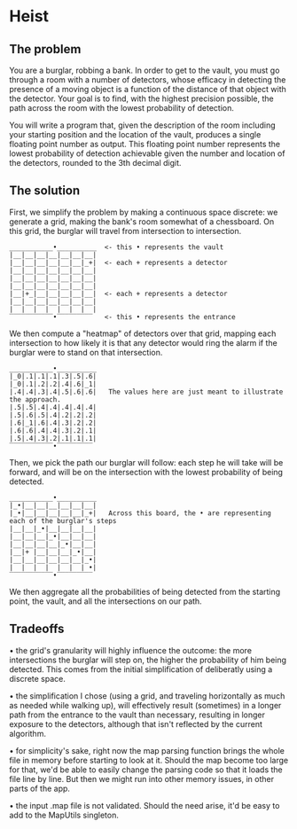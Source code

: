 # Heist

## The problem

You are a burglar, robbing a bank. In order to get to the vault, you must go through a room with a
number of detectors, whose efficacy in detecting the presence of a moving object is a function of
the distance of that object with the detector. Your goal is to find, with the highest precision
possible, the path across the room with the lowest probability of detection.

You will write a program that, given the description of the room including your starting position
and the location of the vault, produces a single floating point number as output. This floating
point number represents the lowest probability of detection achievable given the number and location
of the detectors, rounded to the 3th decimal digit.

## The solution

First, we simplify the problem by making a continuous space discrete: we generate a grid, making the
bank's room somewhat of a chessboard.
On this grid, the burglar will travel from intersection to intersection.

```
___________•__________  <- this • represents the vault
|__|__|__|__|__|__|__|
|__|__|__|__|__|__|_+|  <- each + represents a detector
|__|__|__|__|__|__|__|
|__|__|__|__|__|__|__|
|__|__|__|__|__|__|__|
|__|+_|__|__|__|__|__|  <- each + represents a detector
|__|__|__|__|__|__|__|
|  |  |  |  |  |  |  |
‾‾‾‾‾‾‾‾‾‾‾•‾‾‾‾‾‾‾‾‾   <- this • represents the entrance
```

We then compute a "heatmap" of detectors over that grid, mapping each intersection to how likely it
is that any detector would ring the alarm if the burglar were to stand on that intersection.

```
___________•__________
|_0|.1|.1|.1|.3|.5|.6|
|_0|.1|.2|.2|.4|.6|_1|
|.4|.4|.3|.4|.5|.6|.6|   The values here are just meant to illustrate the approach.
|.5|.5|.4|.4|.4|.4|.4|
|.5|.6|.5|.4|.2|.2|.2|
|.6|_1|.6|.4|.3|.2|.2|
|.6|.6|.4|.4|.3|.2|.1|
|.5|.4|.3|.2|.1|.1|.1|
‾‾‾‾‾‾‾‾‾‾‾•‾‾‾‾‾‾‾‾‾
```

Then, we pick the path our burglar will follow: each step he will take will be forward, and will be
on the intersection with the lowest probability of being detected.

```
___________•__________
|_•|__|__|__|__|__|__|
|_•|__|__|__|__|__|_+|   Across this board, the • are representing each of the burglar's steps
|__|__|_•|__|__|__|__|
|__|__|__|_•|__|__|__|
|__|__|__|__|_•|__|__|
|__|+ |__|__|__|_•|__|
|__|__|__|__|__|__|_•|
|  |  |  |  |  |  | •|
‾‾‾‾‾‾‾‾‾‾‾•‾‾‾‾‾‾‾‾‾
```

We then aggregate all the probabilities of being detected from the starting point, the vault, and
all the intersections on our path.

## Tradeoffs

• the grid's granularity will highly influence the outcome: the more intersections the burglar will
step on, the higher the probability of him being detected. This comes from the initial
simplification of deliberatly using a discrete space.

• the simplification I chose (using a grid, and traveling horizontally as much as needed while
walking up), will effectively result (sometimes) in a longer path from the entrance to the vault
than necessary, resulting in longer exposure to the detectors, although that isn't reflected by the
current algorithm.

• for simplicity's sake, right now the map parsing function brings the whole file in memory before
starting to look at it. Should the map become too large for that, we'd be able to easily change the
parsing code so that it loads the file line by line. But then we might run into other memory issues,
in other parts of the app.

• the input .map file is not validated. Should the need arise, it'd be easy to add to the MapUtils
singleton.
